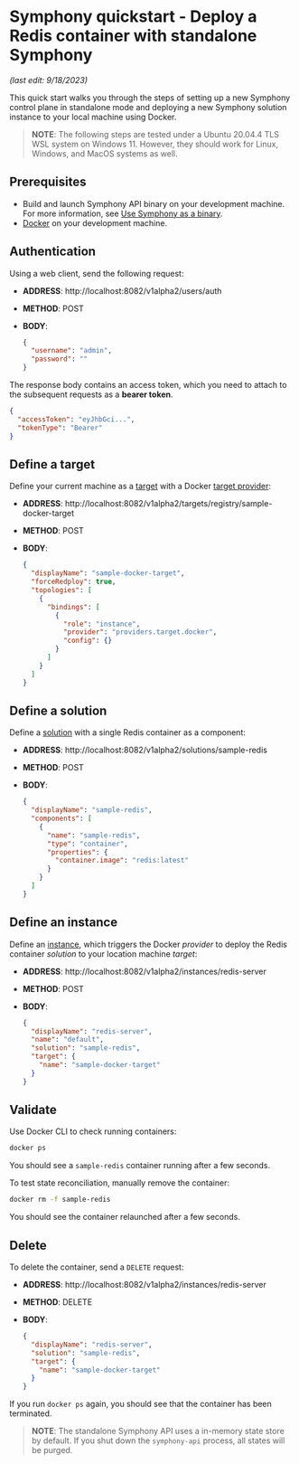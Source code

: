 # Symphony quickstart - Deploy a Redis container with standalone Symphony

_(last edit: 9/18/2023)_

This quick start walks you through the steps of setting up a new Symphony control plane in standalone mode and deploying a new Symphony solution instance to your local machine using Docker.

> **NOTE**: The following steps are tested under a Ubuntu 20.04.4 TLS WSL system on Windows 11. However, they should work for Linux, Windows, and MacOS systems as well.

## Prerequisites

* Build and launch Symphony API binary on your development machine. For more information, see [Use Symphony as a binary](./quick_start_binary.md).
* [Docker](https://www.docker.com/) on your development machine.

## Authentication

Using a web client, send the following request:

* **ADDRESS**: http://localhost:8082/v1alpha2/users/auth
* **METHOD**: POST
* **BODY**:

  ```json
  {
    "username": "admin",
    "password": ""
  }
  ```

The response body contains an access token, which you need to attach to the subsequent requests as a **bearer token**.

```json
{
  "accessToken": "eyJhbGci...",
  "tokenType": "Bearer"
}
```

## Define a target

Define your current machine as a [target](../concepts/unified-object-model/target.md) with a Docker [target provider](../providers/target_provider.md):

* **ADDRESS**: http://localhost:8082/v1alpha2/targets/registry/sample-docker-target
* **METHOD**: POST
* **BODY**:

  ```json
  {
    "displayName": "sample-docker-target",
    "forceRedploy": true,
    "topologies": [
      {
        "bindings": [
          {
            "role": "instance",
            "provider": "providers.target.docker",
            "config": {}
          }
        ]
      }
    ]
  }
  ```

## Define a solution

Define a [solution](../concepts/unified-object-model/solution.md) with a single Redis container as a component:

* **ADDRESS**: http://localhost:8082/v1alpha2/solutions/sample-redis
* **METHOD**: POST
* **BODY**:

  ```json
  {
    "displayName": "sample-redis",
    "components": [
      {
        "name": "sample-redis",
        "type": "container",
        "properties": {
          "container.image": "redis:latest"
        }
      }
    ]
  }
  ```

## Define an instance

Define an [instance](../concepts/unified-object-model/instance.md), which triggers the Docker *provider* to deploy the Redis container *solution* to your location machine *target*:

* **ADDRESS**: http://localhost:8082/v1alpha2/instances/redis-server
* **METHOD**: POST
* **BODY**:

  ```json
  {
    "displayName": "redis-server",
    "name": "default",
    "solution": "sample-redis",
    "target": {
      "name": "sample-docker-target"
    }        
  }
  ```

## Validate

Use Docker CLI to check running containers:

```bash
docker ps
```

You should see a `sample-redis` container running after a few seconds.

To test state reconciliation, manually remove the container:

```bash
docker rm -f sample-redis
```

You should see the container relaunched after a few seconds.

## Delete

To delete the container, send a `DELETE` request:

* **ADDRESS**: http://localhost:8082/v1alpha2/instances/redis-server
* **METHOD**: DELETE
* **BODY**:

  ```json
  {
    "displayName": "redis-server",
    "solution": "sample-redis",
    "target": {
      "name": "sample-docker-target"
    }        
  }
  ```

If you run `docker ps` again, you should see that the container has been terminated.

> **NOTE**: The standalone Symphony API uses a in-memory state store by default. If you shut down the `symphony-api` process, all states will be purged.
